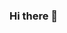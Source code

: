 ### Hi there 👋

<!--
**powerrampage/powerrampage** is a ✨ _special_ ✨ repository because its `README.md` (this file) appears on your GitHub profile.


- 🔭 I’m currently working on Scientific and Information Center "New Technologies" under the State Tax Committee (Frontend Developer)
Skills:  TypeScript/JavaScript • React/NextJS • REST API/Websocket •
 Redux (Toolkit/Saga/Thunk) • Git(Github/Gitlab) • TanStack Query/RTK Query •
 HTML/CSS/SCSS • Rxjs/Observables • Unit Testing • DS&A • Swagger/Postman •
 Principles(SOLID/KISS/DRY/YAGNI) • Microservices • Node.js • Express.js 
-->
